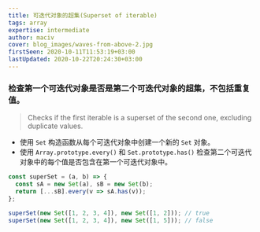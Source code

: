 ```yaml
---
title: 可迭代对象的超集(Superset of iterable)
tags: array
expertise: intermediate
author: maciv
cover: blog_images/waves-from-above-2.jpg
firstSeen: 2020-10-11T11:53:19+03:00
lastUpdated: 2020-10-22T20:24:30+03:00
---
```


### 检查第一个可迭代对象是否是第二个可迭代对象的超集，不包括重复值。
> Checks if the first iterable is a superset of the second one, excluding duplicate values.

- 使用 `Set` 构造函数从每个可迭代对象中创建一个新的 `Set` 对象。
- 使用 `Array.prototype.every()` 和 `Set.prototype.has()` 检查第二个可迭代对象中的每个值是否包含在第一个可迭代对象中。

```js
const superSet = (a, b) => {
  const sA = new Set(a), sB = new Set(b);
  return [...sB].every(v => sA.has(v));
};
```

```js
superSet(new Set([1, 2, 3, 4]), new Set([1, 2])); // true
superSet(new Set([1, 2, 3, 4]), new Set([1, 5])); // false
```
